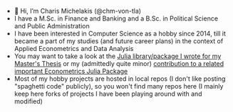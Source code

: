 - 👋 Hi, I’m Charis Michelakis (@chm-von-tla)
- I have a M.Sc. in Finance and Banking and a B.Sc. in Political Science and Public Administration
- I have been interested in Computer Science as a hobby since 2014, till it became a part of my studies (and future career plans) in the context of Applied Econometrics and Data Analysis 
- You may want to take a look at the [Julia library/package I wrote for my Master's Thesis](https://github.com/chm-von-tla/ValueAtRisk.jl) or my (admittedly quite minor) [contribution to a related important Econometrics Julia Package](https://github.com/s-broda/ARCHModels.jl/issues/87)
- Most of my hobby projects are hosted in local repos (I don't like posting "spaghetti code" publicly), so you won't find many repos here (I mainly keep here forks of projects I have been playing around with and modified) 

<!---
chm-von-tla/chm-von-tla is a ✨ special ✨ repository because its `README.md` (this file) appears on your GitHub profile.
You can click the Preview link to take a look at your changes.
--->
